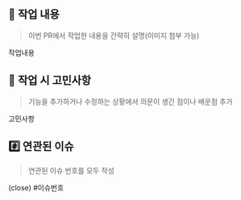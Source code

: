 ## 📝 작업 내용

> 이번 PR에서 작업한 내용을 간략히 설명(이미지 첨부 가능)

작업내용

## 💬 작업 시 고민사항

> 기능을 추가하거나 수정하는 상황에서 의문이 생긴 점이나 배운점 추가

고민사항

## #️⃣ 연관된 이슈

> 연관된 이슈 번호를 모두 작성

(close) #이슈번호
